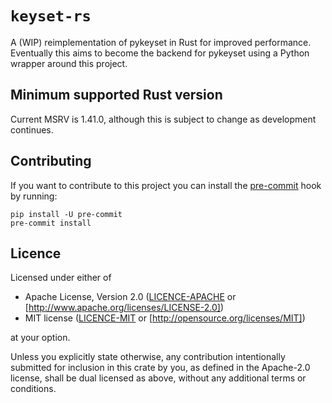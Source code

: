 # `keyset-rs`

A (WIP) reimplementation of pykeyset in Rust for improved performance.
Eventually this aims to become the backend for pykeyset using a Python wrapper around this project.

## Minimum supported Rust version

Current MSRV is 1.41.0, although this is subject to change as development continues.

## Contributing

If you want to contribute to this project you can install the [pre-commit] hook by running:

    pip install -U pre-commit
    pre-commit install

[pre-commit]: https://pre-commit.com/

## Licence

Licensed under either of

* Apache License, Version 2.0 ([LICENCE-APACHE] or [http://www.apache.org/licenses/LICENSE-2.0])
* MIT license ([LICENCE-MIT] or [http://opensource.org/licenses/MIT])

at your option.

Unless you explicitly state otherwise, any contribution intentionally submitted for inclusion in
this crate by you, as defined in the Apache-2.0 license, shall be dual licensed as above, without
any additional terms or conditions.

[LICENCE-APACHE]: LICENCE-APACHE
[http://www.apache.org/licenses/LICENSE-2.0]: http://www.apache.org/licenses/LICENSE-2.0
[LICENCE-MIT]: LICENCE-MIT
[http://opensource.org/licenses/MIT]: http://opensource.org/licenses/MIT
